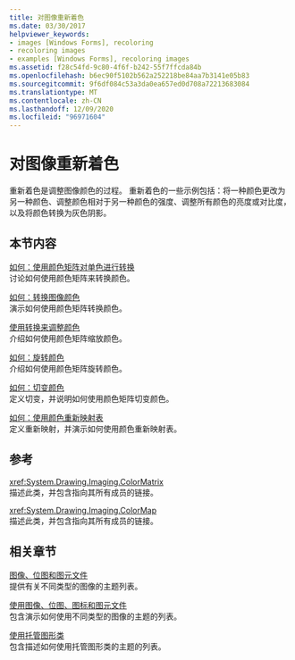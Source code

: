 ```yaml
---
title: 对图像重新着色
ms.date: 03/30/2017
helpviewer_keywords:
- images [Windows Forms], recoloring
- recoloring images
- examples [Windows Forms], recoloring images
ms.assetid: f28c54fd-9c80-4f6f-b242-55f7ffcda84b
ms.openlocfilehash: b6ec90f5102b562a252218be84aa7b3141e05b83
ms.sourcegitcommit: 9f6df084c53a3da0ea657ed0d708a72213683084
ms.translationtype: MT
ms.contentlocale: zh-CN
ms.lasthandoff: 12/09/2020
ms.locfileid: "96971604"
---
```

# <a name="recoloring-images"></a>对图像重新着色
重新着色是调整图像颜色的过程。 重新着色的一些示例包括：将一种颜色更改为另一种颜色、调整颜色相对于另一种颜色的强度、调整所有颜色的亮度或对比度，以及将颜色转换为灰色阴影。  
  
## <a name="in-this-section"></a>本节内容  
 [如何：使用颜色矩阵对单色进行转换](how-to-use-a-color-matrix-to-transform-a-single-color.md)  
 讨论如何使用颜色矩阵来转换颜色。  
  
 [如何：转换图像颜色](how-to-translate-image-colors.md)  
 演示如何使用颜色矩阵转换颜色。  
  
 [使用转换来调整颜色](using-transformations-to-scale-colors.md)  
 介绍如何使用颜色矩阵缩放颜色。  
  
 [如何：旋转颜色](how-to-rotate-colors.md)  
 介绍如何使用颜色矩阵旋转颜色。  
  
 [如何：切变颜色](how-to-shear-colors.md)  
 定义切变，并说明如何使用颜色矩阵切变颜色。  
  
 [如何：使用颜色重新映射表](how-to-use-a-color-remap-table.md)  
 定义重新映射，并演示如何使用颜色重新映射表。  
  
## <a name="reference"></a>参考  
 <xref:System.Drawing.Imaging.ColorMatrix>  
 描述此类，并包含指向其所有成员的链接。  
  
 <xref:System.Drawing.Imaging.ColorMap>  
 描述此类，并包含指向其所有成员的链接。  
  
## <a name="related-sections"></a>相关章节  
 [图像、位图和图元文件](images-bitmaps-and-metafiles.md)  
 提供有关不同类型的图像的主题列表。  
  
 [使用图像、位图、图标和图元文件](working-with-images-bitmaps-icons-and-metafiles.md)  
 包含演示如何使用不同类型的图像的主题的列表。  
  
 [使用托管图形类](using-managed-graphics-classes.md)  
 包含描述如何使用托管图形类的主题的列表。
